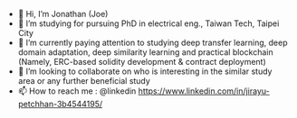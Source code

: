 - 👋 Hi, I’m Jonathan (Joe)
- 👀 I’m studying for pursuing PhD in electrical eng., Taiwan Tech, Taipei City
- 🌱 I’m currently paying attention to studying deep transfer learning, deep domain adaptation, deep similarity learning and practical blockchain (Namely, ERC-based solidity development & contract deployment)
- 💞️ I’m looking to collaborate on who is interesting in the similar study area or any further beneficial study
- 📫 How to reach me : @linkedin https://www.linkedin.com/in/jirayu-petchhan-3b4544195/

<!---
pjirayu/pjirayu is a ✨ special ✨ repository because its `README.md` (this file) appears on your GitHub profile.
You can click the Preview link to take a look at your changes.
--->
